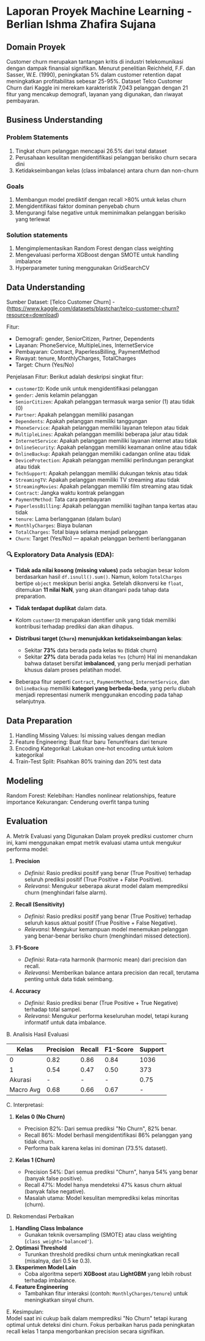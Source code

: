 # Laporan Proyek Machine Learning - Berlian Ishma Zhafira Sujana

## Domain Proyek

Customer churn merupakan tantangan kritis di industri telekomunikasi dengan dampak finansial signifikan. Menurut penelitian Reichheld, F.F. dan Sasser, W.E. (1990), peningkatan 5% dalam customer retention dapat meningkatkan profitabilitas sebesar 25-95%. Dataset Telco Customer Churn dari Kaggle ini merekam karakteristik 7,043 pelanggan dengan 21 fitur yang mencakup demografi, layanan yang digunakan, dan riwayat pembayaran.

## Business Understanding
### Problem Statements
1. Tingkat churn pelanggan mencapai 26.5% dari total dataset
2. Perusahaan kesulitan mengidentifikasi pelanggan berisiko churn secara dini
3. Ketidakseimbangan kelas (class imbalance) antara churn dan non-churn

### Goals
1. Membangun model prediktif dengan recall >80% untuk kelas churn
2. Mengidentifikasi faktor dominan penyebab churn
3. Mengurangi false negative untuk meminimalkan pelanggan berisiko yang terlewat

### Solution statements
1. Mengimplementasikan Random Forest dengan class weighting
2. Mengevaluasi performa XGBoost dengan SMOTE untuk handling imbalance
3. Hyperparameter tuning menggunakan GridSearchCV

## Data Understanding
Sumber Dataset: [Telco Customer Churn] - (https://www.kaggle.com/datasets/blastchar/telco-customer-churn?resource=download)

Fitur:
- Demografi: gender, SeniorCitizen, Partner, Dependents
- Layanan: PhoneService, MultipleLines, InternetService
- Pembayaran: Contract, PaperlessBilling, PaymentMethod
- Riwayat: tenure, MonthlyCharges, TotalCharges
- Target: Churn (Yes/No)

Penjelasan Fitur:
Berikut adalah deskripsi singkat fitur:
- `customerID`: Kode unik untuk mengidentifikasi pelanggan 
- `gender`: Jenis kelamin pelanggan
- `SeniorCitizen`: Apakah pelanggan termasuk warga senior (1) atau tidak (0)
- `Partner`: Apakah pelanggan memiliki pasangan
- `Dependents`: Apakah pelanggan memiliki tanggungan
- `PhoneService`: Apakah pelanggan memiliki layanan telepon atau tidak
- `MultipleLines`: Apakah pelanggan memiliki beberapa jalur atau tidak
- `InternetService`: Apakah pelanggan memiliki layanan internet atau tidak
- `OnlineSecurity`: Apakah pelanggan memiliki keamanan online atau tidak
- `OnlineBackup`: Apakah pelanggan memiliki cadangan online atau tidak
- `DeviceProtection`: Apakah pelanggan memiliki perlindungan perangkat atau tidak
- `TechSupport`: Apakah pelanggan memiliki dukungan teknis atau tidak
- `StreamingTV`: Apakah pelanggan memiliki TV streaming atau tidak
- `StreamingMovies`: Apakah pelanggan memiliki film streaming atau tidak
- `Contract`: Jangka waktu kontrak pelanggan
- `PaymentMethod`: Tata cara pembayaran
- `PaperlessBilling`: Apakah pelanggan memiliki tagihan tanpa kertas atau tidak
- `tenure`: Lama berlangganan (dalam bulan)
- `MonthlyCharges`: Biaya bulanan
- `TotalCharges`: Total biaya selama menjadi pelanggan
- `Churn`: Target (Yes/No) — apakah pelanggan berhenti berlangganan

### 🔍 Exploratory Data Analysis (EDA):

* **Tidak ada nilai kosong (missing values)** pada sebagian besar kolom berdasarkan hasil `df.isnull().sum()`. Namun, kolom `TotalCharges` bertipe `object` meskipun berisi angka. Setelah dikonversi ke `float`, ditemukan **11 nilai NaN**, yang akan ditangani pada tahap data preparation.
* **Tidak terdapat duplikat** dalam data.
* Kolom `customerID` merupakan identifier unik yang tidak memiliki kontribusi terhadap prediksi dan akan dihapus.
* **Distribusi target (`Churn`) menunjukkan ketidakseimbangan kelas**:

  * Sekitar **73%** data berada pada kelas `No` (tidak churn)
  * Sekitar **27%** data berada pada kelas `Yes` (churn)
    Hal ini menandakan bahwa dataset bersifat **imbalanced**, yang perlu menjadi perhatian khusus dalam proses pelatihan model.

* Beberapa fitur seperti `Contract`, `PaymentMethod`, `InternetService`, dan `OnlineBackup` memiliki **kategori yang berbeda-beda**, yang perlu diubah menjadi representasi numerik menggunakan encoding pada tahap selanjutnya.


## Data Preparation
1. Handling Missing Values: Isi missing values dengan median
2. Feature Engineering: Buat fitur baru TenureYears dari tenure
3. Encoding Kategorikal: Lakukan one-hot encoding untuk kolom kategorikal
4. Train-Test Split: Pisahkan 80% training dan 20% test data



## Modeling
Random Forest:
Kelebihan: Handles nonlinear relationships, feature importance
Kekurangan: Cenderung overfit tanpa tuning


## Evaluation
A. Metrik Evaluasi yang Digunakan
Dalam proyek prediksi customer churn ini, kami menggunakan empat metrik evaluasi utama untuk mengukur performa model:

1. **Precision**  
   - *Definisi*: Rasio prediksi positif yang benar (True Positive) terhadap seluruh prediksi positif (True Positive + False Positive).  
   - *Relevansi*: Mengukur seberapa akurat model dalam memprediksi churn (menghindari false alarm).  

2. **Recall (Sensitivity)**  
   - *Definisi*: Rasio prediksi positif yang benar (True Positive) terhadap seluruh kasus aktual positif (True Positive + False Negative).  
   - *Relevansi*: Mengukur kemampuan model menemukan pelanggan yang benar-benar berisiko churn (menghindari missed detection).  

3. **F1-Score**  
   - *Definisi*: Rata-rata harmonik (harmonic mean) dari precision dan recall.  
   - *Relevansi*: Memberikan balance antara precision dan recall, terutama penting untuk data tidak seimbang.  

4. **Accuracy**  
   - *Definisi*: Rasio prediksi benar (True Positive + True Negative) terhadap total sampel.  
   - *Relevansi*: Mengukur performa keseluruhan model, tetapi kurang informatif untuk data imbalance.  



B. Analisis Hasil Evaluasi

| Kelas        | Precision | Recall | F1-Score | Support |
|--------------|-----------|--------|----------|---------|
| 0            | 0.82      | 0.86   | 0.84     | 1036    |
| 1            | 0.54      | 0.47   | 0.50     | 373     |
| Akurasi      | -         | -      | -        | 0.75    |
| Macro Avg    | 0.68      | 0.66   | 0.67     | -       |  

C. Interpretasi:  
1. **Kelas 0 (No Churn)**  
   - Precision 82%: Dari semua prediksi "No Churn", 82% benar.  
   - Recall 86%: Model berhasil mengidentifikasi 86% pelanggan yang tidak churn.  
   - Performa baik karena kelas ini dominan (73.5% dataset).  

2. **Kelas 1 (Churn)**  
   - Precision 54%: Dari semua prediksi "Churn", hanya 54% yang benar (banyak false positive).  
   - Recall 47%: Model hanya mendeteksi 47% kasus churn aktual (banyak false negative).  
   - Masalah utama: Model kesulitan memprediksi kelas minoritas (churn).  


D. Rekomendasi Perbaikan
1. **Handling Class Imbalance**  
   - Gunakan teknik oversampling (SMOTE) atau class weighting (`class_weight='balanced'`).  
2. **Optimasi Threshold**  
   - Turunkan threshold prediksi churn untuk meningkatkan recall (misalnya, dari 0.5 ke 0.3).  
3. **Eksperimen Model Lain**  
   - Coba algoritma seperti **XGBoost** atau **LightGBM** yang lebih robust terhadap imbalance.  
4. **Feature Engineering**  
   - Tambahkan fitur interaksi (contoh: `MonthlyCharges/tenure`) untuk meningkatkan sinyal churn.  

E. Kesimpulan:  
Model saat ini cukup baik dalam memprediksi "No Churn" tetapi kurang optimal untuk deteksi dini churn. Fokus perbaikan harus pada peningkatan recall kelas 1 tanpa mengorbankan precision secara signifikan.

